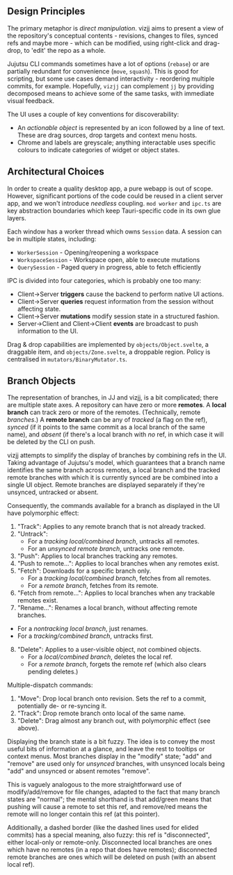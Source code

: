 ## Design Principles

The primary metaphor is _direct manipulation_. vizjj aims to present a view of the repository's
conceptual contents - revisions, changes to files, synced refs and maybe more - which can be
modified, using right-click and drag-drop, to 'edit' the repo as a whole.

Jujutsu CLI commands sometimes have a lot of options (`rebase`) or are partially redundant
for convenience (`move`, `squash`). This is good for scripting, but some use cases demand
interactivity - reordering multiple commits, for example. Hopefully, `vizjj` can complement `jj`
by providing decomposed means to achieve some of the same tasks, with immediate visual feedback.

The UI uses a couple of key conventions for discoverability:

- An _actionable object_ is represented by an icon followed by a line of text. These are
  drag sources, drop targets and context menu hosts.
- Chrome and labels are greyscale; anything interactable uses specific colours to indicate
  categories of widget or object states.

## Architectural Choices

In order to create a quality desktop app, a pure webapp is out of scope. However, significant
portions of the code could be reused in a client server app, and we won't introduce _needless_
coupling. `mod worker` and `ipc.ts` are key abstraction boundaries which keep Tauri-specific
code in its own glue layers.

Each window has a worker thread which owns `Session` data. A session can be in multiple states,
including:

- `WorkerSession` - Opening/reopening a workspace
- `WorkspaceSession` - Workspace open, able to execute mutations
- `QuerySession` - Paged query in progress, able to fetch efficiently

IPC is divided into four categories, which is probably one too many:

- Client->Server **triggers** cause the backend to perform native UI actions.
- Client->Server **queries** request information from the session without affecting state.
- Client->Server **mutations** modify session state in a structured fashion.
- Server->Client and Client->Client **events** are broadcast to push information to the UI.

Drag & drop capabilities are implemented by `objects/Object.svelte`, a draggable item, and
`objects/Zone.svelte`, a droppable region. Policy is centralised in `mutators/BinaryMutator.ts`.

## Branch Objects

The representation of branches, in JJ and vizjj, is a bit complicated; there are multiple state axes.
A repository can have zero or more **remotes**.
A **local branch** can track zero or more of the remotes. (Technically, remote _branches_.)
A **remote branch** can be any of _tracked_ (a flag on the ref), _synced_ (if it points to the same
commit as a local branch of the same name), and _absent_ (if there's a local branch with _no_ ref,
in which case it will be deleted by the CLI on push.

vizjj attempts to simplify the display of branches by combining refs in the UI. Taking advantage of
Jujutsu's model, which guarantees that a branch name identifies the same branch across remotes, a
local branch and the tracked remote branches with which it is currently synced are be combined into
a single UI object. Remote branches are displayed separately if they're unsynced, untracked or absent.

Consequently, the commands available for a branch as displayed in the UI have polymorphic effect:

1. "Track": Applies to any remote branch that is not already tracked.
2. "Untrack":
   - For a _tracking local/combined branch_, untracks all remotes.
   - For an _unsynced remote branch_, untracks one remote.
3. "Push": Applies to local branches tracking any remotes.
4. "Push to remote...": Applies to local branches when any remotes exist.
5. "Fetch": Downloads for a specific branch only.
   - For a _tracking local/combined branch_, fetches from all remotes.
   - For a _remote branch_, fetches from its remote.
6. "Fetch from remote...": Applies to local branches when any trackable remotes exist.
7. "Rename...": Renames a local branch, without affecting remote branches.

- For a _nontracking local branch_, just renames.
- For a _tracking/combined branch_, untracks first.

8. "Delete": Applies to a user-visible object, not combined objects.
   - For a _local/combined branch_, deletes the local ref.
   - For a _remote branch_, forgets the remote ref (which also clears pending deletes.)

Multiple-dispatch commands:

1. "Move": Drop local branch onto revision. Sets the ref to a commit, potentially de- or re-syncing it.
2. "Track": Drop remote branch onto local of the same name.
3. "Delete": Drag almost any branch out, with polymorphic effect (see above).

Displaying the branch state is a bit fuzzy. The idea is to convey the most useful bits of information at
a glance, and leave the rest to tooltips or context menus. Most branches display in the
"modify" state; "add" and "remove" are used only for _unsynced_ branches, with unsynced locals being "add"
and unsynced or absent remotes "remove".

This is vaguely analogous to the more straightforward use of modify/add/remove for file changes, adapted to
the fact that many branch states are "normal"; the mental shorthand is that add/green means that pushing will
cause a remote to set this ref, and remove/red means the remote will no longer contain this ref (at this pointer).

Additionally, a dashed border (like the dashed lines used for elided commits) has a special meaning, also
fuzzy: this ref is "disconnected", either local-only or remote-only. Disconnected local branches are ones
which have no remotes (in a repo that does have remotes); disconnected remote branches are ones which will
be deleted on push (with an absent local ref).

